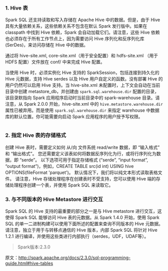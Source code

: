 
### 1. Hive 表

Spark SQL 还支持读取和写入存储在 Apache Hive 中的数据。但是，由于 Hive 具有大量依赖关系，这些依赖关系不包含在默认 Spark 发行版中。如果在 classpath 中找到 Hive 依赖，Spark 会自动加载它们。请注意，这些 Hive 依赖也必须存在于所有工作节点上，因为需要访问 Hive 序列化和反序列化库 (SerDes)，来访问存储在 Hive 中的数据。

通过将 hive-site.xml, core-site.xml（用于安全配置）和 hdfs-site.xml （用于 HDFS 配置）文件放在 conf/ 中来完成 Hive 配置。

当使用 Hive 时，必须实例化 Hive 支持的 SparkSession，包括连接到持久化的 Hive 元数据，支持 Hive serdes 以及 Hive 用户自定义的函数。没有部署 Hive 的用户仍然可以启用 Hive 支持。当 hive-site.xml 未配置时，上下文会自动在当前目录中创建 metastore_db，并创建由 `spark.sql.warehouse.dir` 配置的目录，该目录默指向 Spark 应用程序启动时当前目录中的 spark-warehouse 目录。请注意，从 Spark 2.0.0 开始，hive-site.xml 中的 `hive.metastore.warehouse.dir` 属性已被弃用。而是使用 `spark.sql.warehouse.dir` 来指定 warehouse 中数据库的默认位置。你可能需要向启动 Spark 应用程序的用户授予写权限。

```

```

### 2. 指定 Hive 表的存储格式

创建 Hive 表时，需要定义如何 从/向 文件系统 read/write 数据，即 “输入格式” 和 “输出格式”。 您还需要定义该表如何将数据反序列化为行，或将行序列化为数据，即 “serde”。 以下选项可用于指定存储格式 (“serde”, “input format”, “output format”)，例如，CREATE TABLE src(id int) USING hive OPTIONS(fileFormat 'parquet')。 默认情况下，我们将以纯文本形式读取表格文件。 请注意，Hive 存储处理程序在创建表时不受支持，您可以使用 Hive 端的存储处理程序创建一个表，并使用 Spark SQL 来读取它。


### 3. 与不同版本的 Hive Metastore 进行交互

Spark SQL 的 Hive 支持的最重要的部分之一是与 Hive metastore 进行交互，这使得 Spark SQL 能够访问 Hive 表的元数据。从 Spark 1.4.0 开始，使用 Spark SQL 的单一二进制构建可以使用下面所述的配置来查询不同版本的 Hive 元数据。请注意，独立于用于与转移点通信的 Hive 版本，内部 Spark SQL 将针对 Hive 1.2.1 进行编译，并使用这些类进行内部执行（serdes，UDF，UDAF等）。








> Spark版本:2.3.0

原文：http://spark.apache.org/docs/2.3.0/sql-programming-guide.html#hive-tables
